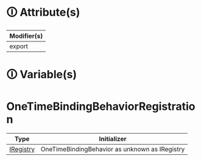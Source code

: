 # &#128712; Attribute(s)

| Modifier(s)                            |
|----------------------------------------|
| export |

# &#128712; Variable(s)

# OneTimeBindingBehaviorRegistration

| Type                        | Initializer                       |
|-----------------------------|-----------------------------------|
| [IRegistry](https://hamedfathi.gitbook.io/aurelia-2-doc-api/kernel/interface/di/iregistry) | OneTimeBindingBehavior as unknown as IRegistry |